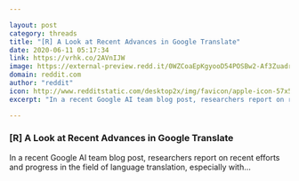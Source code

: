 ```yaml
---

layout: post
category: threads
title: "[R] A Look at Recent Advances in Google Translate"
date: 2020-06-11 05:17:34
link: https://vrhk.co/2AVnIJW
image: https://external-preview.redd.it/0WZCoaEpKgyooD54POSBw2-Af3ZuadroklIBmIQP35s.jpg?width=1200&height=628.272251309&auto=webp&crop=1200:628.272251309,smart&s=92b98f01d7afffe127875725790479f9fbd92df4
domain: reddit.com
author: "reddit"
icon: http://www.redditstatic.com/desktop2x/img/favicon/apple-icon-57x57.png
excerpt: "In a recent Google AI team blog post, researchers report on recent efforts and progress in the field of language translation, especially with..."

---
```


### [R] A Look at Recent Advances in Google Translate

In a recent Google AI team blog post, researchers report on recent efforts and progress in the field of language translation, especially with...